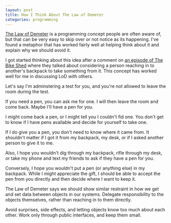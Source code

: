 ```yaml
---
layout: post
title: How I Think About The Law of Demeter
categories: programming
---
```


[The Law of Demeter](https://en.wikipedia.org/wiki/Law_of_Demeter) is a programming concept people are often aware of, but that can be very easy to skip over or not notice as its happening. I've found a metaphor that has worked fairly well at helping think about it and explain why we should avoid it.

I got started thinking about this idea after a comment on [an episode of The Bike Shed](https://www.bikeshed.fm/353) where they talked about considering a person reaching in to another's backpack to take something from it. This concept has worked well for me in discussing LoD with others.

Let's say I'm adminstering a test for you, and you're not allowed to leave the room during the test.

If you need a pen, you can ask me for one. I will then leave the room and come back. Maybe I'll have a pen for you.

I might come back a pen, or I might tell you I couldn't fid one. You don't get to know if I have pens available and decide for yourself to take one.

If I do give you a pen, you don't need to know where it came from. It shouldn't matter if I got it from my backpack, my desk, or if I asked another person to give it to me.

Also, I hope you wouldn't dig through my backpack, rifle through my desk, or take my phone and text my friends to ask if they have a pen for you.

Conversely, I hope you wouldn't put a pen (or anything else) in my backpack. While I might appreciate the gift, I should be able to accept the pen from you directly and then decide where I want to keep it.

The Law of Demeter says we should show similar restraint in how we get and set data between objects in our systems. Delegate responsibility to the objects themselves, rather than reaching in to them directly.

Avoid surprises, side effects, and letting objects know too much about each other. Work only through public interfaces, and keep them small.
